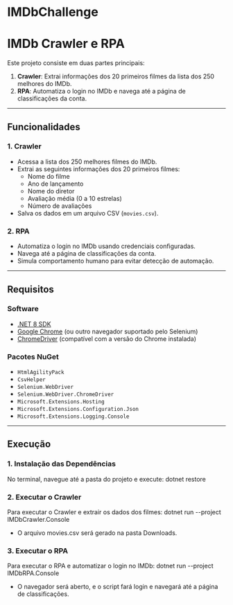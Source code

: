 # IMDbChallenge

# IMDb Crawler e RPA

Este projeto consiste em duas partes principais:
1. **Crawler**: Extrai informações dos 20 primeiros filmes da lista dos 250 melhores do IMDb.
2. **RPA**: Automatiza o login no IMDb e navega até a página de classificações da conta.

---

## Funcionalidades

### 1. Crawler
- Acessa a lista dos 250 melhores filmes do IMDb.
- Extrai as seguintes informações dos 20 primeiros filmes:
  - Nome do filme
  - Ano de lançamento
  - Nome do diretor
  - Avaliação média (0 a 10 estrelas)
  - Número de avaliações
- Salva os dados em um arquivo CSV (`movies.csv`).

### 2. RPA
- Automatiza o login no IMDb usando credenciais configuradas.
- Navega até a página de classificações da conta.
- Simula comportamento humano para evitar detecção de automação.

---

## Requisitos

### Software
- [.NET 8 SDK](https://dotnet.microsoft.com/download/dotnet/8.0)
- [Google Chrome](https://www.google.com/chrome/) (ou outro navegador suportado pelo Selenium)
- [ChromeDriver](https://sites.google.com/chromium.org/driver/) (compatível com a versão do Chrome instalada)

### Pacotes NuGet
- `HtmlAgilityPack`
- `CsvHelper`
- `Selenium.WebDriver`
- `Selenium.WebDriver.ChromeDriver`
- `Microsoft.Extensions.Hosting`
- `Microsoft.Extensions.Configuration.Json`
- `Microsoft.Extensions.Logging.Console`

---

## Execução

### 1. Instalação das Dependências
No terminal, navegue até a pasta do projeto e execute:
dotnet restore

### 2. Executar o Crawler
Para executar o Crawler e extrair os dados dos filmes:
dotnet run --project IMDbCrawler.Console
* O arquivo movies.csv será gerado na pasta Downloads.

### 3. Executar o RPA
Para executar o RPA e automatizar o login no IMDb:
dotnet run --project IMDbRPA.Console
* O navegador será aberto, e o script fará login e navegará até a página de classificações.
